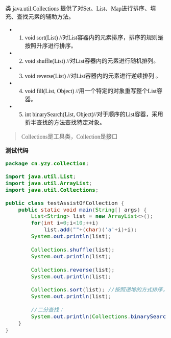 <font size = 4 face = "黑体">

 类 java.util.Collections 提供了对Set、List、Map进行排序、填充、查找元素的辅助方法。

- 1. void sort(List) //对List容器内的元素排序，排序的规则是按照升序进行排序。

- 2. void shuffle(List) //对List容器内的元素进行随机排列。

- 3. void reverse(List) //对List容器内的元素进行逆续排列 。

- 4. void fill(List, Object) //用一个特定的对象重写整个List容器。

- 5. int binarySearch(List, Object)//对于顺序的List容器，采用折半查找的方法查找特定对象。


> Collections是工具类，Collection是接口

**测试代码**

```java
package cn.yzy.collection;

import java.util.List;
import java.util.ArrayList;
import java.util.Collections;

public class testAssistOfCollection {
	public static void main(String[] args) {
		List<String> list = new ArrayList<>();
		for(int i=0;i<10;++i)
			list.add(""+(char)('a'+i)+i);
		System.out.println(list);
		
		Collections.shuffle(list);
		System.out.println(list);
		
		Collections.reverse(list);
		System.out.println(list);
		
		Collections.sort(list); //按照递增的方式排序，如果是自定义类型，就需要重写Comparable方法
		System.out.println(list);
		
		//二分查找：
		System.out.println(Collections.binarySearch(list, "g6")); //找到返回索引
	}
}
```

</font>